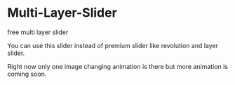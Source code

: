 # Multi-Layer-Slider
free multi layer slider

You can use this slider instead of premium slider like revolution and layer slider.

Right now only one image changing animation is there but more animation is coming soon.